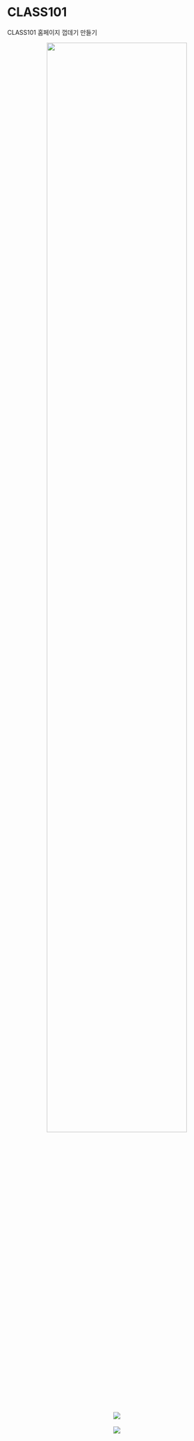 # CLASS101
CLASS101 홈페이지 껍데기 만들기
<p align='center'>
  <img width='80%' src='https://user-images.githubusercontent.com/91243121/173018186-4715f12f-d2b5-48fc-8648-174178dda46e.jpg'>
  <br><br>
  <img src='https://user-images.githubusercontent.com/91243121/173022870-5c82a127-6dc7-46b0-b62d-331250842a5e.png'>
  <br><br>
  <img src='https://user-images.githubusercontent.com/91243121/173022898-92a22026-4c61-46c4-af78-e826501b5d8c.png'>
</p>

